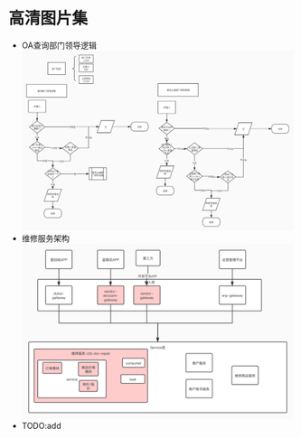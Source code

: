 # 高清图片集
* OA查询部门领导逻辑
![OA查询部门领导逻辑](img/OA查询部门领导逻辑.jpg)
* 维修服务架构
![维修服务架构](img/维修服务架构.jpg)
* TODO:add 